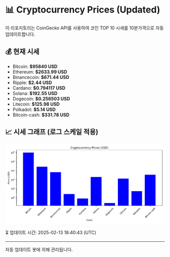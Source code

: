 
# 📊 Cryptocurrency Prices (Updated)

이 리포지토리는 CoinGecko API를 사용하여 코인 TOP 10 시세를 10분가격으로 자동 업데이트합니다.

## 💰 현재 시세
- Bitcoin: **$95840 USD**
- Ethereum: **$2633.99 USD**
- Binancecoin: **$671.44 USD**
- Ripple: **$2.44 USD**
- Cardano: **$0.794117 USD**
- Solana: **$192.55 USD**
- Dogecoin: **$0.256503 USD**
- Litecoin: **$125.98 USD**
- Polkadot: **$5.14 USD**
- Bitcoin-cash: **$331.78 USD**

## 📈 시세 그래프 (로그 스케일 적용)
![Crypto Prices](crypto_prices.png)

⏳ 업데이트 시간: 2025-02-13 18:40:43 (UTC)

---
자동 업데이트 봇에 의해 관리됩니다.
